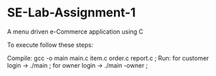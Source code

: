 # SE-Lab-Assignment-1
A menu driven e-Commerce application using C

To execute follow these steps:

Compile: gcc -o main main.c item.c order.c report.c ;
Run: for customer login -> ./main ;
     for owner login    -> ./main -owner ;

